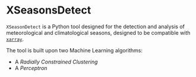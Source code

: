 # XSeasonsDetect

`XSeasonDetect` is a Python tool designed for the detection and analysis of meteorological and climatological seasons, designed to be compatible with [`xarray`](https://docs.xarray.dev/en/stable/index.html).

The tool is built upon two Machine Learning algorithms: 
- A *Radially Constrained Clustering* 
- A *Perceptron*